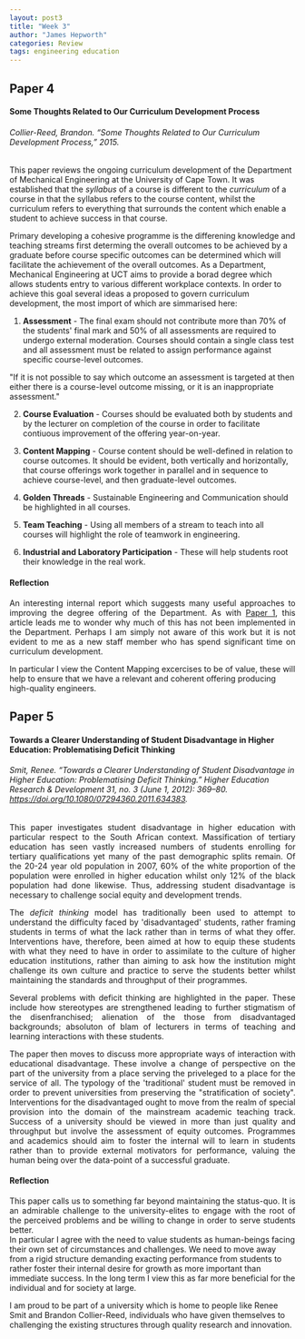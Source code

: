 ```yaml
---
layout: post3
title: "Week 3"
author: "James Hepworth"
categories: Review
tags: engineering education
---
```


## Paper 4
#### Some Thoughts Related to Our Curriculum Development Process
###### Collier-Reed, Brandon. “Some Thoughts Related to Our Curriculum Development Process,” 2015.

This paper reviews the ongoing curriculum development of the Department of Mechanical Engineering at the University of Cape Town. It was established that the *syllabus* of a course is different to the *curriculum* of a course in that the syllabus refers to the course content, whilst the curriculum refers to everything that surrounds the content which enable a student to achieve success in that course.

Primary developing a cohesive programme is the differening knowledge and teaching streams first determing the overall outcomes to be achieved by a graduate before course specific outcomes can be determined which will facilitate the achievement of the overall outcomes. As a Department, Mechanical Engineering at UCT aims to provide a borad degree which allows students entry to various different workplace contexts. In order to achieve this goal several ideas a proposed to govern curriculum development, the most import of which are simmarised here:

1. **Assessment** - The final exam should not contribute more than 70% of the students' final mark and 50% of all assessments are required to undergo external moderation. Courses should contain a single class test and all assessment must be related to assign performance against specific course-level outcomes. 

"If it is not possible to say which outcome an assessment is targeted at then either there is a course-level outcome missing, or it is an inappropriate assessment."

2. **Course Evaluation** - Courses should be evaluated both by students and by the lecturer on completion of the course in order to facilitate contiuous improvement of the offering year-on-year.

3. **Content Mapping** - Course content should be well-defined in relation to course outcomes. It should be evident, both vertically and horizontally, that course offerings work together in parallel and in sequence to achieve course-level, and then graduate-level outcomes. 

4. **Golden Threads** - Sustainable Engineering and Communication should be highlighted in all courses.

5. **Team Teaching** - Using all members of a stream to teach into all courses will highlight the role of teamwork in engineering.

6. **Industrial and Laboratory Participation** - These will help students root their knowledge in the real work.

#### Reflection
<div style = "text-align: justify;
  text-indent: 0em;
  text-justify: inter-word;">
An interesting internal report which suggests many useful approaches to improving the degree offering of the Department. As with <a href="https://readings.opusmeum.dev/review/2021/01/17/week-1.html">Paper 1</a>, this article leads me to wonder why much of this has not been implemented in the Department. Perhaps I am simply not aware of this work but it is not evident to me as a new staff member who has spend significant time on curriculum development.
</div>

In particular I view the Content Mapping excercises to be of value, these will help to ensure that we have a relevant and coherent offering producing high-quality engineers. 

## Paper 5
#### Towards a Clearer Understanding of Student Disadvantage in Higher Education: Problematising Deficit Thinking
###### Smit, Renee. “Towards a Clearer Understanding of Student Disadvantage in Higher Education: Problematising Deficit Thinking.” Higher Education Research & Development 31, no. 3 (June 1, 2012): 369–80. https://doi.org/10.1080/07294360.2011.634383.



<div style = "text-align: justify;
  text-indent: 0em;
  text-justify: inter-word;">
This paper investigates student disadvantage in higher education with particular respect to the South African context. Massification of tertiary education has seen vastly increased numbers of students enrolling for tertiary qualifications yet many of the past demographic splits remain. Of the 20-24 year old population in 2007, 60% of the white proportion of the population were enrolled in higher education whilst only 12% of the black population had done likewise. Thus, addressing student disadvantage is necessary to challenge social equity and development trends.

The *deficit thinking* model has traditionally been used to attempt to understand the difficulty faced by 'disadvantaged' students, rather framing students in terms of what the lack rather than in terms of what they offer. Interventions have, therefore, been aimed at how to equip these students with what they need to have in order to assimilate to the culture of higher education institutions, rather than aiming to ask how the institution might challenge its own culture and practice to serve the students better whilst maintaining the standards and throughput of their programmes.

Several problems with deficit thinking are highlighted in the paper. These include how stereotypes are strengthened leading to further stigmatism of the disenfranchised; alienation of the those from disadvantaged backgrounds; absoluton of blam of lecturers in terms of teaching and learning interactions with these students.

The paper then moves to discuss more appropriate ways of interaction with educational disadvantage. These involve a change of perspective on the part of the university from a place serving the priveleged to a place for the service of all. The typology of the 'traditional' student must be removed in order to prevent universities from preserving the "stratification of society". Interventions for the disadvantaged ought to move from the realm of special provision into the domain of the mainstream academic teaching track. Success of a university should be viewed in more than just quality and throughput but involve the assessment of equity outcomes. Programmes and academics should aim to foster the internal will to learn in students rather than to provide external motivators for performance, valuing the human being over the data-point of a successful graduate.
</div>

#### Reflection
<div style = "text-align: justify;
  text-indent: 0em;
  text-justify: inter-word;">
This paper calls us to something far beyond maintaining the status-quo. It is an admirable challenge to the university-elites to engage with the root of the perceived problems and be willing to change in order to serve students better.
</div>
In particular I agree with the need to value students as human-beings facing their own set of circumstances and challenges. We need to move away from a rigid structure demanding exacting performance from students to rather foster their internal desire for growth as more important than immediate success. In the long term I view this as far more beneficial for the individual and for society at large. 

I am proud to be part of a university which is home to people like Renee Smit and Brandon Collier-Reed, individuals who have given themselves to challenging the existing structures through quality research and innovation.